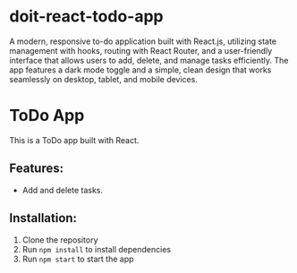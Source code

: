 # doit-react-todo-app
A modern, responsive to-do application built with React.js, utilizing state management with hooks, routing with React Router, and a user-friendly interface that allows users to add, delete, and manage tasks efficiently. The app features a dark mode toggle and a simple, clean design that works seamlessly on desktop, tablet, and mobile devices.
# ToDo App

This is a ToDo app built with React.

## Features:
- Add and delete tasks.

## Installation:

1. Clone the repository
2. Run `npm install` to install dependencies
3. Run `npm start` to start the app

